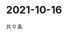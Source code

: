 # 2021-10-16

共 0 条

<!-- BEGIN WEIBO -->
<!-- 最后更新时间 Sat Oct 16 2021 07:14:18 GMT+0800 (China Standard Time) -->

<!-- END WEIBO -->
